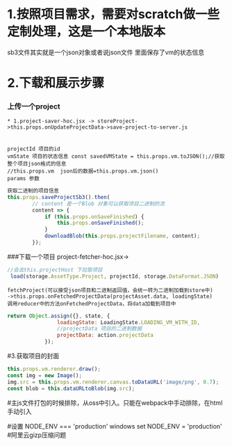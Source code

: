 # 1.按照项目需求，需要对scratch做一些定制处理，这是一个本地版本
sb3文件其实就是一个json对象或者说json文件 里面保存了vm的状态信息

# 2.下载和展示步骤
### 上传一个project
    * 1.project-saver-hoc.jsx -> storeProject->this.props.onUpdateProjectData->save-project-to-server.js
######
    projectId 项目的id
    vmState 项目的状态信息 const savedVMState = this.props.vm.toJSON();//获取整个项目json格式的信息
    //this.props.vm  json后的数据=this.props.vm.json()
    params 参数

```javascript
获取二进制的项目信息
this.props.saveProjectSb3().then(
        // content 是一个Blob 对象可以获取项目二进制的流
        content => {
            if (this.props.onSaveFinished) {
                this.props.onSaveFinished();
            }
            downloadBlob(this.props.projectFilename, content);
        });
```

###下载一个项目
    project-fetcher-hoc.jsx->
```javascript
//会去this.projectHost 下拉取项目
 load(storage.AssetType.Project, projectId, storage.DataFormat.JSON)
```
    fetchProject(可以接受json项目和二进制返回值，会统一转为二进制加载到store中)
    ->this.props.onFetchedProjectData(projectAsset.data, loadingState)
    调用reducer中的方法onFetchedProjectData，将data加载到项目中
```javascript
return Object.assign({}, state, {
                loadingState: LoadingState.LOADING_VM_WITH_ID,
                //projectData 项目的二进制数据
                projectData: action.projectData
            });
```

#3.获取项目的封面
```javascript
this.props.vm.renderer.draw();
const img = new Image();
img.src = this.props.vm.renderer.canvas.toDataURL('image/png', 0.7);
const blob = this.dataURLtoBlob(img.src);
```
#主js文件打包的时候排除，从oss中引入。只能在webpack中手动排除，在html手动引入

#设置 NODE_ENV === 'production'  windows set NODE_ENV = 'production'
#阿里云gizp压缩问题
